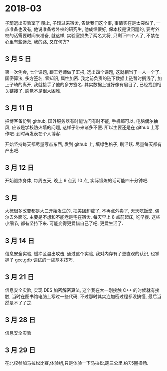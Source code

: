 # 2018-03

 子琦退出实验室了
晚上, 子琦过来宿舍, 告诉我们这个事, 事情实在是太突然了, 一点准备也没有, 他说准备考外校的研究生, 他成绩很好, 保本校是没问题的, 要考外校的话需要时间来准备, 就这样, 实验室损失了两名大将, 只剩下四个人了, 不禁在心里有些迷茫, 我的路, 又在何方?

## 3 月 5 日
第一次例会, 七个课题, 跟王老师做了汇报, 选出四个课题, 这就相当于一人一个了. 国密算法, 多方签名, 零知识, 属性加密. 我之前负责的链下数据上链暂时搁浅了, 加上子琦的离开, 我就接手了他的多方签名. 其实数据上链好像有眉目了, 已经找到相关链接了, 感觉不是很大困难.

## 3 月 11 日
把博客备份到 github, 国外服务器有时能访问有时不能, 手机都可以, 电脑偶尔抽风, 应该是学校防火墙的问题, 这样子带来诸多不便. 所以主要还是在 github 上写作吧. 到时再发表在个人博客.

开始坚持每天都尽量写点东西, 发到 github 上, 填绿色格子, 刷活跃. 尽量每天都有产出吧.

## 3 月 12 日
开始锻炼身体, 每周五天, 晚上 9 点到 10 点, 实际锻炼的话可能四十分钟吧.

## 3 月
大概很多改变都是大三开始发生的, 把美团卸载了, 不再点外卖了, 天天吃饭堂, 偶尔去外面吃. 主要是不想和不能老是宅在宿舍. 每天早上 8 点前起床, 吃早餐. 这些小细节, 都有坚持下来. 可能变得更爱惜自己了吧, 更爱生活了.

## 3 月 14 日
信息安全实验, 缓冲区溢出攻击, 通过这个实验, 我对内存有了更直观的认识, 也掌握了 gcc,gdb 调试的一些基本技巧.

## 3 月 21 日
信息安全实验, 实现 DES 加密解密算法, 这个我在大一刚接触 C++ 的时候就有接触, 当时在图书馆电脑上写过一些代码, 不过那时其实连加密过程都没搞懂, 最后当然是不了了之.

## 3 月 28 日
信息安全实验

## 3 月 29 日
在北校参加马拉松比赛,体验组,只是体验一下马拉松,跑三公里,约7.5圈操场.
